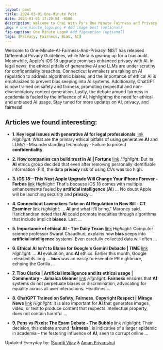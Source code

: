 ```yaml
---
layout: post
title: 2024-03-01 One-Minute Post
date: 2024-03-01 17:29:54 -0500
description: Welcome to Chai With Py's One Minute Fairness and Privacy, which aims to provide you the current happenings in the world of Fairness, Privacy, and AI.
img: # one_minute_logo.png # Add image post (optional)
fig-caption: One Minute Logo# Add figcaption (optional)
tags: [Privacy, Fairness, Bias, AI]
---
```


Welcome to One-Minute-AI-Fairness-And-Privacy! NIST has released Differential Privacy Guidelines, while Meta is gearing up for a bias audit. Meanwhile, Apple's iOS 18 upgrade promises enhanced privacy with AI. In legal news, the ethical pitfalls of generative AI and LLMs are under scrutiny for confidentiality breaches. Connecticut lawmakers are taking on AI regulation to address algorithmic biases, and the importance of ethical AI is emphasized to prevent bias seeping into AI systems. Additionally, ChatGPT is now trained on safety and fairness, promoting respectful and non-discriminatory content generation. Lastly, the debate around fairness in academia is fueled by the influence of AI, highlighting the need for ethical and unbiased AI usage. Stay tuned for more updates on AI, privacy, and fairness!

## Articles we found interesting:

- **1. Key legal issues with generative <b>AI</b> for legal professionals** [link](https://legal.thomsonreuters.com/blog/the-key-legal-issues-with-gen-ai/)
_Highlight:_ What are the primary ethical pitfalls of using generative <b>AI</b> and LLMs? &middot; Misunderstanding technology &middot; Failure to protect <b>confidentiality</b>.

- **2. How companies can build trust in <b>AI</b> | Fortune** [link](https://fortune.com/2024/03/01/consumer-distrust-of-ai-sap-deloitte/)
_Highlight:_ But its <b>AI</b> ethics group decided that even after removing personally identifiable information (PII), the data <b>privacy</b> risk of using CVs was too high.

- **3. iOS 18—This Next Apple Upgrade Will Change Your iPhone Forever - Forbes** [link](https://www.forbes.com/sites/kateoflahertyuk/2024/03/01/ios-18-this-next-apple-upgrade-will-change-your-iphone-forever/)
_Highlight:_ That&#39;s because iOS 18 comes with multiple enhancements fueled by <b>artificial intelligence</b> (<b>AI</b>) ... No doubt Apple will be launching security and <b>privacy</b>&nbsp;...

- **4. Connecticut Lawmakers Take on <b>AI</b> Regulation in New Bill - CT Examiner** [link](https://ctexaminer.com/2024/02/29/connecticut-lawmakers-take-on-ai-regulation-in-new-bill/)
_Highlight:_ ... <b>AI</b> and what it&#39;ll bring,” Maroney said. Harichandran noted that <b>AI</b> could promote inequities through algorithms that include implicit <b>biases</b>. Last&nbsp;...

- **5. Importance of ethical <b>AI</b> - The Daily Texan** [link](https://thedailytexan.com/2024/02/29/importance-of-ethical-ai/)
_Highlight:_ Computer science professor Swarat Chaudhuri, explains how <b>bias</b> seeps into <b>artificial intelligence</b> systems. Even carefully collected data will often&nbsp;...

- **6. Ethical <b>AI</b> Isn&#39;t to Blame for Google&#39;s Gemini Debacle | TIME** [link](https://time.com/6836153/ethical-ai-google-gemini-debacle/)
_Highlight:_ ... <b>AI</b> evaluation, and <b>AI</b> ethics. Earlier this month, Google released its long ... <b>bias</b> was an easily foreseeable PR nightmare, echoing the Gorilla&nbsp;...

- **7. Tiou Clarke | <b>Artificial intelligence</b> and its ethical usage | Commentary - Jamaica Gleaner** [link](https://jamaica-gleaner.com/article/commentary/20240301/tiou-clarke-artificial-intelligence-and-its-ethical-usage)
_Highlight:_ <b>Fairness</b> ensures that <b>AI</b> systems do not perpetuate biases or discrimination, advocating for equality across all user interactions. Headlines&nbsp;...

- **8. ChatGPT Trained on Safety, <b>Fairness</b>, Copyright Respect | Mirage News** [link](https://www.miragenews.com/chatgpt-trained-on-safety-fairness-copyright-1185326/)
_Highlight:_ It is also important for <b>AI</b> that generates images, video, or text to produce content that respects intellectual property, does not contain harmful&nbsp;...

- **9. Pens vs Pixels: The Exam Debate - The Bubble** [link](https://www.thebubble.org.uk/current-affairs/student-life/pens-vs-pixels-the-exam-debate/)
_Highlight:_ Their decision, this debate around &#39;<b>fairness</b>&#39;, is indicative of a larger epidemic in academia – the festering influence of <b>AI</b>, seen to corrupt online&nbsp;...


Updated Everyday by: (<a href="https://supritivijay.github.io/">Supriti Vijay</a> & <a href="https://amanpriyanshu.github.io/">Aman Priyanshu</a>)
